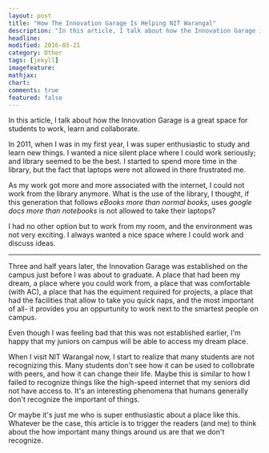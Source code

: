 ```yaml
---
layout: post
title: "How The Innovation Garage Is Helping NIT Warangal"
description: "In this article, I talk about how the Innovation Garage is a great space for students to work, learn and collaborate."
headline: 
modified: 2016-03-21
category: Other
tags: [jekyll]
imagefeature: 
mathjax: 
chart: 
comments: true
featured: false
---
```


In this article, I talk about how the Innovation Garage is a great space for students to work, learn and collaborate.

In 2011, when I was in my first year, I was super enthusiastic to study and learn new things. I wanted a nice silent place where I could work seriously; and library seemed to be the best. I started to spend more time in the library, but the fact that laptops were not allowed in there frustrated me. 

As my work got more and more associated with the internet, I could not work from the library anymore. What is the use of the library, I thought, if this generation that follows *eBooks more than normal books*, uses *google docs more than notebooks*  is not allowed to take their laptops?

I had no other option but to work from my room, and the environment was not very exciting. I always wanted a nice space where I could work and discuss ideas.

-----

Three and half years later, the Innovation Garage was established on the campus just before I was about to graduate. A place that had been my dream, a place where you could work from, a place that was comfortable (with AC), a place that has the equiment required for projects, a place that had the facilities that allow to take you quick naps, and the most important of all- it provides you an oppurtunity to work next to the smartest people on campus.

Even though I was feeling bad that this was not established earlier, I'm happy that my juniors on campus will be able to access my dream place.

When I visit NIT Warangal now, I start to realize that many students are not recognizing this. Many students don't see how it can be used to collobrate with peers, and how it can change their life. Maybe this is similar to how I failed to recognize things like the high-speed internet that my seniors did not have access to. It's an interesting phenomena that humans generally don't recognize the important of things.

Or maybe it's just me who is super enthusiastic about a place like this. Whatever be the case, this article is to trigger the readers (and me) to think about the how important many things around us are that we don't recognize.